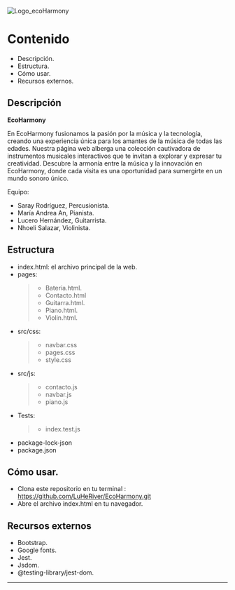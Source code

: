 ![Logo_ecoHarmony](https://github.com/LuHeRiver/EcoHarmony/assets/136989574/a5c80b22-077e-49a2-97c9-8554a0a408c2)

# Contenido
+ Descripción.
+ Estructura.
+ Cómo usar.
+ Recursos externos.

## Descripción 

**EcoHarmony**

En EcoHarmony fusionamos la pasión por la música y la tecnología, creando una experiencia única para los amantes de 
la música de todas las edades. Nuestra página web alberga una colección cautivadora de instrumentos musicales 
interactivos que te invitan a explorar y expresar tu creatividad. Descubre la armonía entre la música y 
la innovación en EcoHarmony, donde cada visita es una oportunidad para sumergirte en un mundo sonoro único.

Equipo:
+ Saray Rodríguez, Percusionista.
+ María Andrea An, Pianista.
+ Lucero Hernández, Guitarrista.
+ Nhoeli Salazar, Violinista.

## Estructura
+ index.html: el archivo principal de la web.
+ pages:
  > + Bateria.html.
  > + Contacto.html
  > + Guitarra.html.
  > + Piano.html.
  > + Violin.html.
+ src/css:
  > + navbar.css
  > + pages.css
  > + style.css
+ src/js:
  > + contacto.js
  > + navbar.js
  > + piano.js
+ Tests:
  > + index.test.js
+ package-lock-json
+ package.json

## Cómo usar.

+ Clona este repositorio en tu terminal : https://github.com/LuHeRiver/EcoHarmony.git
+ Abre el archivo index.html en tu navegador.

## Recursos externos

+ Bootstrap.
+ Google fonts.
+ Jest.
+ Jsdom.
+ @testing-library/jest-dom.
-------------------------------------------------------------------------------------------------------------------------

